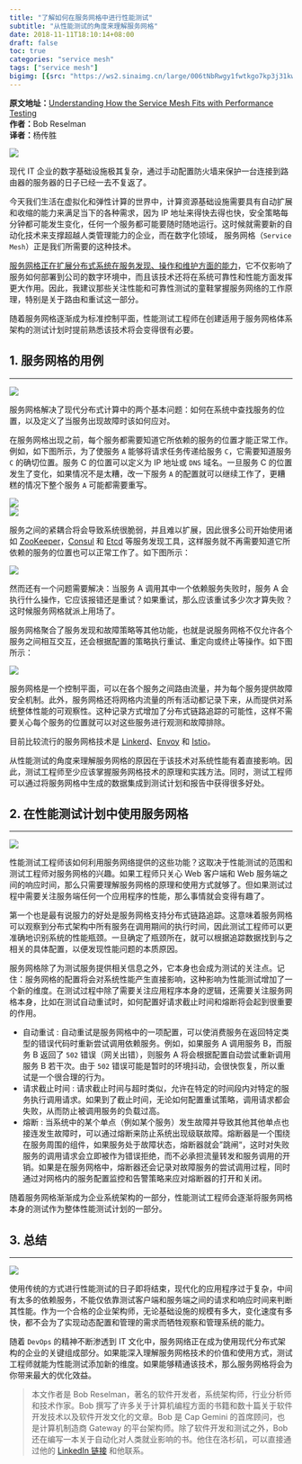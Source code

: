 ```yaml
---
title: "了解如何在服务网格中进行性能测试"
subtitle: "从性能测试的角度来理解服务网格"
date: 2018-11-11T18:10:14+08:00
draft: false
toc: true
categories: "service mesh"
tags: ["service mesh"]
bigimg: [{src: "https://ws2.sinaimg.cn/large/006tNbRwgy1fwtkgo7kp3j31kw0d0750.jpg"}]
---
```


<!--more-->

<p id="div-border-left-red">
<strong>原文地址：</strong><a href="https://blog.gurock.com/service-mesh-performance-testing/" target="_blank">Understanding How the Service Mesh Fits with Performance Testing</a>
<br />
<strong>作者：</strong>Bob Reselman
<br />
<strong>译者：</strong>杨传胜
</p>

![](https://ww1.sinaimg.cn/large/005YhI8igy1fx49saljiyj30oo0bi0ur)

现代 IT 企业的数字基础设施极其复杂，通过手动配置防火墙来保护一台连接到路由器的服务器的日子已经一去不复返了。

今天我们生活在虚拟化和弹性计算的世界中，计算资源基础设施需要具有自动扩展和收缩的能力来满足当下的各种需求，因为 IP 地址来得快去得也快，安全策略每分钟都可能发生变化，任何一个服务都可能要随时随地运行。这时候就需要新的自动化技术来支撑超越人类管理能力的企业，而在数字化领域， 服务网格（`Service Mesh`）正是我们所需要的这种技术。

[服务网格正在扩展分布式系统在服务发现、操作和维护方面的能力](https://blog.gurock.com/service-registry-service-mesh/)，它不仅影响了服务如何部署到公司的数字环境中，而且该技术还将在系统可靠性和性能方面发挥更大作用。因此，我建议那些关注性能和可靠性测试的童鞋掌握服务网络的工作原理，特别是关于路由和重试这一部分。

随着服务网格逐渐成为标准控制平面，性能测试工程师在创建适用于服务网格体系架构的测试计划时提前熟悉该技术将会变得很有必要。

## 1. 服务网格的用例

----

![](https://ww1.sinaimg.cn/large/005YhI8igy1fx49taramtj30oo08740c)

服务网格解决了现代分布式计算中的两个基本问题：如何在系统中查找服务的位置，以及定义了当服务出现故障时该如何应对。

在服务网格出现之前，每个服务都需要知道它所依赖的服务的位置才能正常工作。例如，如下图所示，为了使服务 `A` 能够将请求任务传递给服务 `C`，它需要知道服务 `C` 的确切位置。服务 C 的位置可以定义为 IP 地址或 `DNS` 域名。一旦服务 C 的位置发生了变化，如果情况不是太糟，改一下服务 `A` 的配置就可以继续工作了，更糟糕的情况下整个服务 `A` 可能都需要重写。

<div class="gallery">
    <a href="//ww1.sinaimg.cn/large/005YhI8igy1fx49tyh984j30oo087aaj" title="Istio 是什么？">
    <img src="//ww1.sinaimg.cn/large/005YhI8igy1fx49tyh984j30oo087aaj">
    </a>
</div>

<div class="gallery">
    <a href="https://ww1.sinaimg.cn/large/005YhI8igy1fx49tyh984j30oo087aaj" title="服务 A 知道服务 C 的位置">
    <img src="https://ww1.sinaimg.cn/large/005YhI8igy1fx49tyh984j30oo087aaj">
    </a>
</div>

服务之间的紧耦合将会导致系统很脆弱，并且难以扩展，因此很多公司开始使用诸如 [ZooKeeper](https://zookeeper.apache.org/)，[Consul](https://www.consul.io/) 和 [Etcd](https://github.com/coreos/etcd) 等服务发现工具，这样服务就不再需要知道它所依赖的服务的位置也可以正常工作了。如下图所示：

<div class="gallery">
    <a href="https://ww1.sinaimg.cn/large/005YhI8igy1fx49unxexqj30oo087aao" title="服务发现服务知道服务 C 的位置">
    <img src="https://ww1.sinaimg.cn/large/005YhI8igy1fx49unxexqj30oo087aao">
    </a>
</div>

然而还有一个问题需要解决：当服务 A 调用其中一个依赖服务失败时，服务 A 会执行什么操作，它应该报错还是重试？如果重试，那么应该重试多少次才算失败？这时候服务网格就派上用场了。

服务网格聚合了服务发现和故障策略等其他功能，也就是说服务网格不仅允许各个服务之间相互交互，还会根据配置的策略执行重试、重定向或终止等操作。如下图所示：

<div class="gallery">
    <a href="https://ww1.sinaimg.cn/large/005YhI8igy1fx4a185oxsj30oo087js5" title="服务网格执行失败重试">
    <img src="https://ww1.sinaimg.cn/large/005YhI8igy1fx4a185oxsj30oo087js5">
    </a>
</div>

服务网格是一个控制平面，可以在各个服务之间路由流量，并为每个服务提供故障安全机制。此外，服务网格还将网格内流量的所有活动都记录下来，从而提供对系统整体性能的可观察性。这种记录方式增加了分布式链路追踪的可能性，这样不需要关心每个服务的位置就可以对这些服务进行观测和故障排除。

目前比较流行的服务网格技术是  [Linkerd](https://linkerd.io/)、[Envoy](https://www.envoyproxy.io/) 和 [Istio](https://istio.io/)。

从性能测试的角度来理解服务网格的原因在于该技术对系统性能有着直接影响。因此，测试工程师至少应该掌握服务网格技术的原理和实践方法。同时，测试工程师可以通过将服务网格中生成的数据集成到测试计划和报告中获得很多好处。

## 2. 在性能测试计划中使用服务网格

----

![](https://ww1.sinaimg.cn/large/005YhI8igy1fx4a1r1054j30oo087wg8)

性能测试工程师该如何利用服务网络提供的这些功能？这取决于性能测试的范围和测试工程师对服务网格的兴趣。如果工程师只关心 Web 客户端和 Web 服务端之间的响应时间，那么只需要理解服务网格的原理和使用方式就够了。但如果测试过程中需要关注服务端任何一个应用程序的性能，那么事情就会变得有趣了。

第一个也是最有说服力的好处是服务网格支持分布式链路追踪。这意味着服务网格可以观察到分布式架构中所有服务在调用期间的执行时间，因此测试工程师可以更准确地识别系统的性能瓶颈。一旦确定了瓶颈所在，就可以根据追踪数据找到与之相关的具体配置，以便发现性能问题的本质原因。

服务网格除了为测试服务提供相关信息之外，它本身也会成为测试的关注点。记住：服务网格的配置将会对系统性能产生直接影响，这种影响为性能测试增加了一个新的维度。在测试过程中除了需要关注应用程序本身的逻辑，还需要关注服务网格本身，比如在测试自动重试时，如何配置好请求截止时间和熔断将会起到很重要的作用。

+ <span id=inline-purple>自动重试</span> : 自动重试是服务网格中的一项配置，可以使消费服务在返回特定类型的错误代码时重新尝试调用依赖服务。例如，如果服务 A 调用服务 B，而服务 B 返回了 `502` 错误（网关出错），则服务 A 将会根据配置自动尝试重新调用服务 B 若干次。由于 `502` 错误可能是暂时的环境抖动，会很快恢复，所以重试是一个很合理的行为。
+ <span id=inline-purple>请求截止时间</span> : 请求截止时间与超时类似，允许在特定的时间段内对特定的服务执行调用请求。如果到了截止时间，无论如何配置重试策略，调用请求都会失败，从而防止被调用服务的负载过高。
+ <span id=inline-purple>熔断</span> : 当系统中的某个单点（例如某个服务）发生故障并导致其他其他单点也接连发生故障时，可以通过熔断来防止系统出现级联故障。熔断器是一个围绕在服务周围的组件，如果服务处于故障状态，熔断器就会”跳闸“，这时对失败服务的调用请求会立即被作为错误拒绝，而不必承担流量转发和服务调用的开销。如果是在服务网格中，熔断器还会记录对故障服务的尝试调用过程，同时通过对网格内的服务配置监控和告警策略来应对熔断器的打开和关闭。

随着服务网格渐渐成为企业系统架构的一部分，性能测试工程师会逐渐将服务网格本身的测试作为整体性能测试计划的一部分。

## 3. 总结

----

![](https://ww1.sinaimg.cn/large/005YhI8igy1fx4a2crp4qj30oo087q4e)

使用传统的方式进行性能测试的日子即将结束，现代化的应用程序过于复杂，中间有太多的依赖服务，不能仅依靠测试客户端和服务端之间的请求和响应时间来判断其性能。作为一个合格的企业架构师，无论基础设施的规模有多大，变化速度有多快，都不会为了实现动态配置和管理的需求而牺牲观察和管理系统的能力。

随着 `DevOps` 的精神不断渗透到 IT 文化中，服务网络正在成为使用现代分布式架构的企业的关键组成部分。如果能深入理解服务网格技术的价值和使用方式，测试工程师就能为性能测试添加新的维度。如果能够精通该技术，那么服务网格将会为你带来最大的优化效益。

> 本文作者是 Bob Reselman，著名的软件开发者，系统架构师，行业分析师和技术作家。Bob 撰写了许多关于计算机编程方面的书籍和数十篇关于软件开发技术以及软件开发文化的文章。Bob 是 Cap Gemini 的首席顾问，也是计算机制造商 Gateway 的平台架构师。除了软件开发和测试之外，Bob 还在编写一本关于自动化对人类就业影响的书。他住在洛杉矶，可以直接通过他的 [LinkedIn 链接](www.linkedin.com/in/bobreselman) 和他联系。
